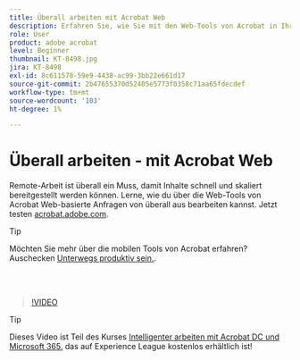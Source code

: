 ```yaml
---
title: Überall arbeiten mit Acrobat Web
description: Erfahren Sie, wie Sie mit den Web-Tools von Acrobat in Ihrem Browser von überall aus Anfragen für Geschäftsdokumente bearbeiten können.
role: User
product: adobe acrobat
level: Beginner
thumbnail: KT-8498.jpg
jira: KT-8498
exl-id: 8c611578-59e9-4438-ac99-3bb22e661d17
source-git-commit: 2b47655370d52405e5773f0358c71aa65fdecdef
workflow-type: tm+mt
source-wordcount: '103'
ht-degree: 1%

---
```


# Überall arbeiten - mit Acrobat Web

Remote-Arbeit ist überall ein Muss, damit Inhalte schnell und skaliert bereitgestellt werden können. Lerne, wie du über die Web-Tools von Acrobat Web-basierte Anfragen von überall aus bearbeiten kannst. Jetzt testen [acrobat.adobe.com](https://acrobat.adobe.com/de/de).

>[!TIP]
>
>Möchten Sie mehr über die mobilen Tools von Acrobat erfahren? Auschecken [Unterwegs produktiv sein.](productivity.md).

<br> 

>[!VIDEO](https://video.tv.adobe.com/v/337436?quality=12&learn=on&hidetitle=true)

>[!TIP]
>
>Dieses Video ist Teil des Kurses [Intelligenter arbeiten mit Acrobat DC und Microsoft 365.](https://experienceleague.adobe.com/?recommended=Acrobat-U-1-2021.microsoft365) das auf Experience League kostenlos erhältlich ist!
